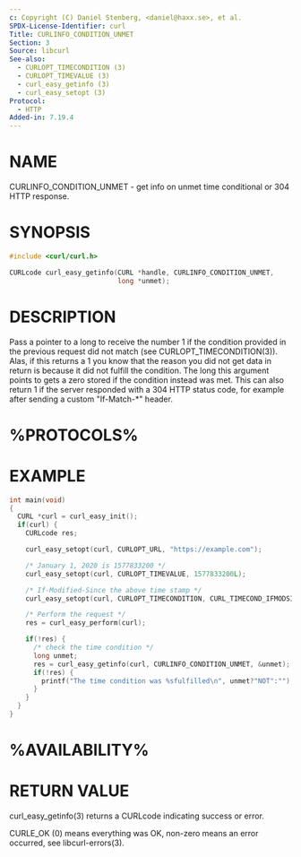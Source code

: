 ```yaml
---
c: Copyright (C) Daniel Stenberg, <daniel@haxx.se>, et al.
SPDX-License-Identifier: curl
Title: CURLINFO_CONDITION_UNMET
Section: 3
Source: libcurl
See-also:
  - CURLOPT_TIMECONDITION (3)
  - CURLOPT_TIMEVALUE (3)
  - curl_easy_getinfo (3)
  - curl_easy_setopt (3)
Protocol:
  - HTTP
Added-in: 7.19.4
---
```


# NAME

CURLINFO_CONDITION_UNMET - get info on unmet time conditional or 304 HTTP response.

# SYNOPSIS

~~~c
#include <curl/curl.h>

CURLcode curl_easy_getinfo(CURL *handle, CURLINFO_CONDITION_UNMET,
                           long *unmet);
~~~

# DESCRIPTION

Pass a pointer to a long to receive the number 1 if the condition provided in
the previous request did not match (see CURLOPT_TIMECONDITION(3)). Alas,
if this returns a 1 you know that the reason you did not get data in return is
because it did not fulfill the condition. The long this argument points to
gets a zero stored if the condition instead was met. This can also return 1 if
the server responded with a 304 HTTP status code, for example after sending a
custom "If-Match-*" header.

# %PROTOCOLS%

# EXAMPLE

~~~c
int main(void)
{
  CURL *curl = curl_easy_init();
  if(curl) {
    CURLcode res;

    curl_easy_setopt(curl, CURLOPT_URL, "https://example.com");

    /* January 1, 2020 is 1577833200 */
    curl_easy_setopt(curl, CURLOPT_TIMEVALUE, 1577833200L);

    /* If-Modified-Since the above time stamp */
    curl_easy_setopt(curl, CURLOPT_TIMECONDITION, CURL_TIMECOND_IFMODSINCE);

    /* Perform the request */
    res = curl_easy_perform(curl);

    if(!res) {
      /* check the time condition */
      long unmet;
      res = curl_easy_getinfo(curl, CURLINFO_CONDITION_UNMET, &unmet);
      if(!res) {
        printf("The time condition was %sfulfilled\n", unmet?"NOT":"");
      }
    }
  }
}
~~~

# %AVAILABILITY%

# RETURN VALUE

curl_easy_getinfo(3) returns a CURLcode indicating success or error.

CURLE_OK (0) means everything was OK, non-zero means an error occurred, see
libcurl-errors(3).
